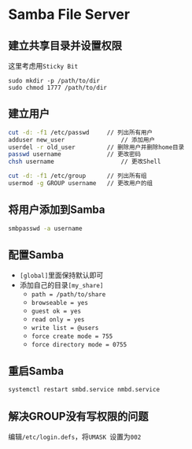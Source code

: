 # Samba File Server
## 建立共享目录并设置权限
这里考虑用`Sticky Bit`

```
sudo mkdir -p /path/to/dir
sudo chmod 1777 /path/to/dir
```

## 建立用户
```bash
cut -d: -f1 /etc/passwd		// 列出所有用户
adduser new_user				// 添加用户
userdel -r old_user			// 删除用户并删除home目录
passwd username				// 更改密码
chsh username					// 更改Shell

cut -d: -f1 /etc/group		// 列出所有组
usermod -g GROUP username	// 更改用户的组
```

## 将用户添加到Samba
```bash
smbpasswd -a username
```

## 配置Samba
- `[global]`里面保持默认即可
- 添加自己的目录`[my_share]`
	- `path = /path/to/share`
	- `browseable = yes`
	- `guest ok = yes`
	- `read only = yes`
	- `write list = @users`
	- `force create mode = 755`
	- `force directory mode = 0755`

## 重启Samba
```bash
systemctl restart smbd.service nmbd.service
```

## 解决GROUP没有写权限的问题
编辑`/etc/login.defs`，将`UMASK	`设置为`002`